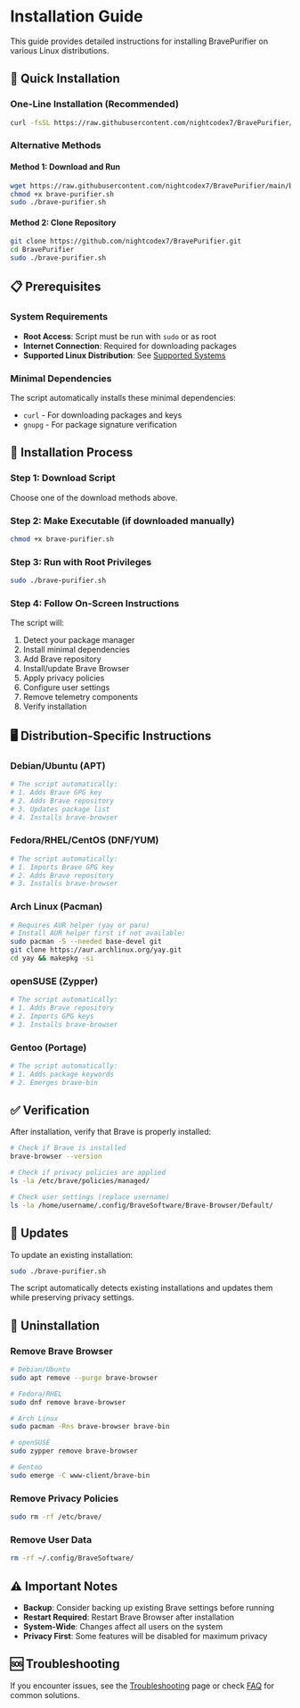 # Installation Guide

This guide provides detailed instructions for installing BravePurifier on various Linux distributions.

## 🚀 Quick Installation

### One-Line Installation (Recommended)
```bash
curl -fsSL https://raw.githubusercontent.com/nightcodex7/BravePurifier/main/brave-purifier.sh | sudo bash
```

### Alternative Methods

#### Method 1: Download and Run
```bash
wget https://raw.githubusercontent.com/nightcodex7/BravePurifier/main/brave-purifier.sh
chmod +x brave-purifier.sh
sudo ./brave-purifier.sh
```

#### Method 2: Clone Repository
```bash
git clone https://github.com/nightcodex7/BravePurifier.git
cd BravePurifier
sudo ./brave-purifier.sh
```

## 📋 Prerequisites

### System Requirements
- **Root Access**: Script must be run with `sudo` or as root
- **Internet Connection**: Required for downloading packages
- **Supported Linux Distribution**: See [Supported Systems](Supported-Systems)

### Minimal Dependencies
The script automatically installs these minimal dependencies:
- `curl` - For downloading packages and keys
- `gnupg` - For package signature verification

## 🔧 Installation Process

### Step 1: Download Script
Choose one of the download methods above.

### Step 2: Make Executable (if downloaded manually)
```bash
chmod +x brave-purifier.sh
```

### Step 3: Run with Root Privileges
```bash
sudo ./brave-purifier.sh
```

### Step 4: Follow On-Screen Instructions
The script will:
1. Detect your package manager
2. Install minimal dependencies
3. Add Brave repository
4. Install/update Brave Browser
5. Apply privacy policies
6. Configure user settings
7. Remove telemetry components
8. Verify installation

## 🖥️ Distribution-Specific Instructions

### Debian/Ubuntu (APT)
```bash
# The script automatically:
# 1. Adds Brave GPG key
# 2. Adds Brave repository
# 3. Updates package list
# 4. Installs brave-browser
```

### Fedora/RHEL/CentOS (DNF/YUM)
```bash
# The script automatically:
# 1. Imports Brave GPG key
# 2. Adds Brave repository
# 3. Installs brave-browser
```

### Arch Linux (Pacman)
```bash
# Requires AUR helper (yay or paru)
# Install AUR helper first if not available:
sudo pacman -S --needed base-devel git
git clone https://aur.archlinux.org/yay.git
cd yay && makepkg -si
```

### openSUSE (Zypper)
```bash
# The script automatically:
# 1. Adds Brave repository
# 2. Imports GPG keys
# 3. Installs brave-browser
```

### Gentoo (Portage)
```bash
# The script automatically:
# 1. Adds package keywords
# 2. Emerges brave-bin
```

## ✅ Verification

After installation, verify that Brave is properly installed:

```bash
# Check if Brave is installed
brave-browser --version

# Check if privacy policies are applied
ls -la /etc/brave/policies/managed/

# Check user settings (replace username)
ls -la /home/username/.config/BraveSoftware/Brave-Browser/Default/
```

## 🔄 Updates

To update an existing installation:
```bash
sudo ./brave-purifier.sh
```

The script automatically detects existing installations and updates them while preserving privacy settings.

## 🚫 Uninstallation

### Remove Brave Browser
```bash
# Debian/Ubuntu
sudo apt remove --purge brave-browser

# Fedora/RHEL
sudo dnf remove brave-browser

# Arch Linux
sudo pacman -Rns brave-browser brave-bin

# openSUSE
sudo zypper remove brave-browser

# Gentoo
sudo emerge -C www-client/brave-bin
```

### Remove Privacy Policies
```bash
sudo rm -rf /etc/brave/
```

### Remove User Data
```bash
rm -rf ~/.config/BraveSoftware/
```

## ⚠️ Important Notes

- **Backup**: Consider backing up existing Brave settings before running
- **Restart Required**: Restart Brave Browser after installation
- **System-Wide**: Changes affect all users on the system
- **Privacy First**: Some features will be disabled for maximum privacy

## 🆘 Troubleshooting

If you encounter issues, see the [Troubleshooting](Troubleshooting) page or check [FAQ](FAQ) for common solutions.